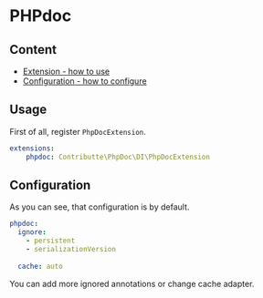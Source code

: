 # PHPdoc

## Content

- [Extension - how to use](#usage)
- [Configuration - how to configure](#configuration)

## Usage

First of all, register `PhpDocExtension`.

```yaml
extensions:
    phpdoc: Contributte\PhpDoc\DI\PhpDocExtension
```

## Configuration

As you can see, that configuration is by default.

```yaml
phpdoc:
  ignore: 
    - persistent
    - serializationVersion
      
  cache: auto
```

You can add more ignored annotations or change cache adapter.
